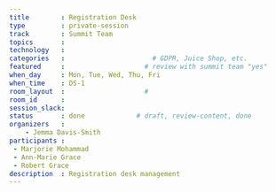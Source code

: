 ```yaml
---
title        : Registration Desk
type         : private-session
track        : Summit Team
topics       : 
technology   :
categories   :                      # GDPR, Juice Shop, etc.
featured     :                    # review with summit team "yes"
when_day     : Mon, Tue, Wed, Thu, Fri
when_time    : DS-1
room_layout  :                    #
room_id      : 
session_slack: 
status       : done             # draft, review-content, done
organizers   :
    - Jemma Davis-Smith
participants :
 - Marjorie Mohammad
 - Ann-Marie Grace
 - Robert Grace
description  : Registration desk management
---
```


